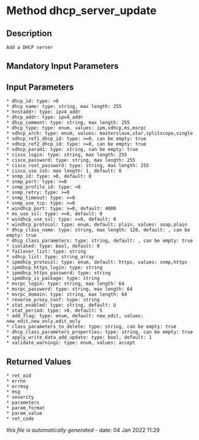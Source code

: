 # Method dhcp_server_update

## Description
	Add a DHCP server

## Mandatory Input Parameters

## Input Parameters
	* dhcp_id: type: >0
	* dhcp_name: type: string, max length: 255
	* hostaddr: type: ipv4_addr
	* dhcp_addr: type: ipv4_addr
	* dhcp_comment: type: string, max length: 255
	* dhcp_type: type: enum, values: ipm,vdhcp,ms,msrpc
	* vdhcp_arch: type: enum, values: masterslave,star,splitscope,single
	* vdhcp_ref1_dhcp_id: type: >=0, can be empty: true
	* vdhcp_ref2_dhcp_id: type: >=0, can be empty: true
	* vdhcp_param1: type: string, can be empty: true
	* cisco_login: type: string, max length: 255
	* cisco_password: type: string, max length: 255
	* cisco_root_password: type: string, max length: 255
	* cisco_use_ssh: max length: 1, default: 0
	* snmp_id: type: >0, default: 0
	* snmp_port: type: >=0
	* snmp_profile_id: type: >0
	* snmp_retry: type: >=0
	* snmp_timeout: type: >=0
	* snmp_use_tcp: type: >=0
	* windhcp_port: type: >=0, default: 4000
	* ms_use_ssl: type: >=0, default: 0
	* windhcp_use_ssl: type: >=0, default: 0
	* windhcp_protocol: type: enum, default: plain, values: soap,plain
	* dhcp_class_name: type: string, max length: 128, default: , can be empty: true
	* dhcp_class_parameters: type: string, default: , can be empty: true
	* isolated: type: bool, default: 0
	* failover_list: type: string
	* vdhcp_list: type: string_array
	* ipmdhcp_protocol: type: enum, default: https, values: snmp,https
	* ipmdhcp_https_login: type: string
	* ipmdhcp_https_password: type: string
	* ipmdhcp_is_package: type: string
	* msrpc_login: type: string, max length: 64
	* msrpc_password: type: string, max length: 64
	* msrpc_domain: type: string, max length: 64
	* reverse_proxy_conf: type: string
	* stat_enabled: type: string, default: U
	* stat_period: type: >0, default: 5
	* add_flag: type: enum, default: new_edit, values: new_edit,new_only,edit_only
	* class_parameters_to_delete: type: string, can be empty: true
	* dhcp_class_parameters_properties: type: string, can be empty: true
	* apply_write_data_add_update: type: bool, default: 1
	* validate_warnings: type: enum, values: accept

## Returned Values
	* ret_oid
	* errno
	* errmsg
	* msg
	* severity
	* parameters
	* param_format
	* param_value
	* ret_code


*this file is automatically generated* - date: 04 Jan 2022 11:29